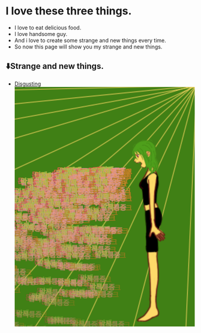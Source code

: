 # I love these three things.
* I love to eat delicious food.
* I love handsome guy.
* And i love to create some strange and new things every time.
* So now this page will show you my strange and new things.

## ⬇️Strange and new things.
 * [Disgusting](./disgusting_2019/)
![예시 이미지](./disgusting.png)
